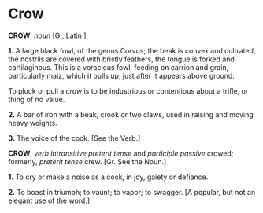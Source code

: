 # Crow

**CROW**, _noun_ \[G., Latin \]

**1.** A large black fowl, of the genus Corvus; the beak is convex and cultrated, the nostrils are covered with bristly feathers, the tongue is forked and cartilaginous. This is a voracious fowl, feeding on carrion and grain, particularly maiz, which it pulls up, just after it appears above ground.

To pluck or pull a _crow_ is to be industrious or contentious about a trifle, or thing of no value.

**2.** A bar of iron with a beak, crook or two claws, used in raising and moving heavy weights.

**3.** The voice of the cock. \[See the Verb.\]

**CROW**, _verb intransitive_ _preterit tense_ and _participle passive_ crowed; formerly, _preterit tense_ crew. \[Gr. See the Noun.\]

**1.** To cry or make a noise as a cock, in joy, gaiety or defiance.

**2.** To boast in triumph; to vaunt; to vapor; to swagger. \[A popular, but not an elegant use of the word.\]